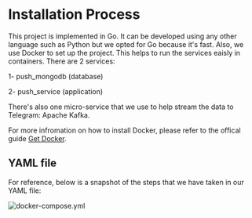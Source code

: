 # Installation Process

This project is implemented in Go. It can be developed using any other language such as Python but we opted for Go because it's fast. Also, we use Docker to set up the project. This helps to run the services eaisly in containers. There are 2 services:  

1- push\_mongodb \(database\)

2- push\_service \(application\)

There's also one micro-service that we use to help stream the data to Telegram: Apache Kafka. 

For more infromation on how to install Docker, please refer to the offical guide [Get Docker](https://docs.docker.com/get-docker/).



## YAML file

For reference, below is a snapshot of the steps that we have taken in our YAML file:



![docker-compose.yml](https://user-images.githubusercontent.com/48340795/89509153-8e415780-d794-11ea-996e-0311f6dc32b4.png)

